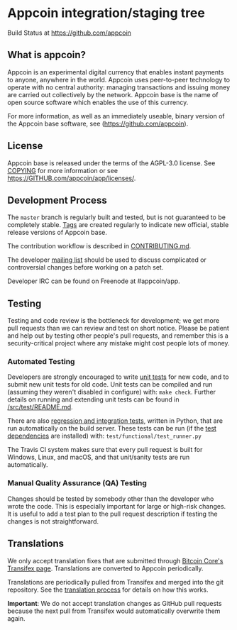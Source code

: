 Appcoin integration/staging tree
=====================================


Build Status at https://github.com/appcoin

What is appcoin?
----------------

Appcoin is an experimental digital currency that enables instant payments to
anyone, anywhere in the world. Appcoin uses peer-to-peer technology to operate
with no central authority: managing transactions and issuing money are carried
out collectively by the network. Appcoin base is the name of open source
software which enables the use of this currency.

For more information, as well as an immediately useable, binary version of
the Appcoin base software, see (https://github.com/appcoin).

License
-------

Appcoin base is released under the terms of the AGPL-3.0 license. See [COPYING](COPYING) for more
information or see https://GITHUB.com/appcoin/app/licenses/.

Development Process
-------------------

The `master` branch is regularly built and tested, but is not guaranteed to be
completely stable. [Tags](https://GITHUB.com/appcoin/app/licenses/tags) are created
regularly to indicate new official, stable release versions of Appcoin base.

The contribution workflow is described in [CONTRIBUTING.md](CONTRIBUTING.md).

The developer [mailing list](https://groups.google.com/forum/#!forum/appcoin/app)
should be used to discuss complicated or controversial changes before working
on a patch set.

Developer IRC can be found on Freenode at #appcoin/app.

Testing
-------

Testing and code review is the bottleneck for development; we get more pull
requests than we can review and test on short notice. Please be patient and help out by testing
other people's pull requests, and remember this is a security-critical project where any mistake might cost people
lots of money.

### Automated Testing

Developers are strongly encouraged to write [unit tests](src/test/README.md) for new code, and to
submit new unit tests for old code. Unit tests can be compiled and run
(assuming they weren't disabled in configure) with: `make check`. Further details on running
and extending unit tests can be found in [/src/test/README.md](/src/test/README.md).

There are also [regression and integration tests](/test), written
in Python, that are run automatically on the build server.
These tests can be run (if the [test dependencies](/test) are installed) with: `test/functional/test_runner.py`

The Travis CI system makes sure that every pull request is built for Windows, Linux, and macOS, and that unit/sanity tests are run automatically.

### Manual Quality Assurance (QA) Testing

Changes should be tested by somebody other than the developer who wrote the
code. This is especially important for large or high-risk changes. It is useful
to add a test plan to the pull request description if testing the changes is
not straightforward.

Translations
------------

We only accept translation fixes that are submitted through [Bitcoin Core's Transifex page](https://www.transifex.com/projects/p/bitcoin/).
Translations are converted to Appcoin periodically.

Translations are periodically pulled from Transifex and merged into the git repository. See the
[translation process](doc/translation_process.md) for details on how this works.

**Important**: We do not accept translation changes as GitHub pull requests because the next
pull from Transifex would automatically overwrite them again.
